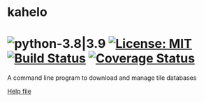 # kahelo

# ![python-3.8|3.9](https://img.shields.io/badge/python-3.8%20|%203.9-blue) [![License: MIT](https://img.shields.io/badge/License-MIT-yellow.svg)](https://opensource.org/licenses/MIT) [![Build Status](https://travis-ci.com/GillesArcas/kahelo.svg?branch=master)](https://travis-ci.org/GillesArcas/kahelo) [![Coverage Status](https://coveralls.io/repos/github/GillesArcas/kahelo/badge.svg?branch=master)](https://coveralls.io/github/GillesArcas/kahelo?branch=master)

A command line program to download and manage tile databases

[Help file](http://kahelo.godrago.net/kahelo.html)
